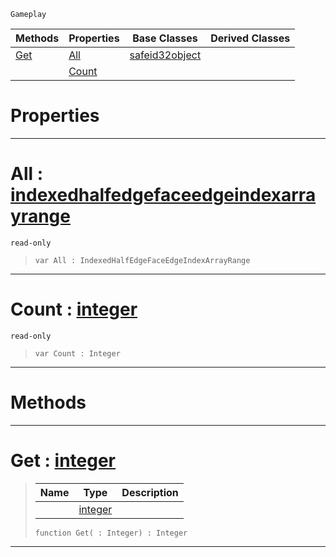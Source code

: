  `Gameplay`

|Methods|Properties|Base Classes|Derived Classes|
|---|---|---|---|
|[ Get](https://github.com/zeroengineteam/ZeroDocs/code_reference/class_reference/indexedhalfedgefaceedgeindexarray.markdown#get-zero-engine-document)|[ All](https://github.com/zeroengineteam/ZeroDocs/code_reference/class_reference/indexedhalfedgefaceedgeindexarray.markdown#all-zero-engine-document)|[safeid32object](https://github.com/zeroengineteam/ZeroDocs/code_reference/class_reference/safeid32object.markdown)| |
| |[ Count](https://github.com/zeroengineteam/ZeroDocs/code_reference/class_reference/indexedhalfedgefaceedgeindexarray.markdown#count-zero-engine-docume)| | |


 #  Properties


---  
 #  All : [indexedhalfedgefaceedgeindexarrayrange](https://github.com/zeroengineteam/ZeroDocs/code_reference/class_reference/indexedhalfedgefaceedgeindexarrayrange.markdown)

 `read-only`

> 
> ``` lang=cpp, name=Zilch
> var All : IndexedHalfEdgeFaceEdgeIndexArrayRange


---  
 #  Count : [integer](https://github.com/zeroengineteam/ZeroDocs/code_reference/zilch_base_types/integer.markdown)

 `read-only`

> 
> ``` lang=cpp, name=Zilch
> var Count : Integer


---  
 #  Methods


---  
 #  Get : [integer](https://github.com/zeroengineteam/ZeroDocs/code_reference/zilch_base_types/integer.markdown)

> 
> |Name|Type|Description|
> |---|---|---|
> ||[integer](https://github.com/zeroengineteam/ZeroDocs/code_reference/zilch_base_types/integer.markdown)| |
> ``` lang=cpp, name=Zilch
> function Get( : Integer) : Integer
> ``` 


---  
 

 